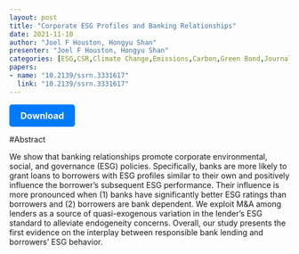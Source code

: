 ```yaml
---
layout: post
title: "Corporate ESG Profiles and Banking Relationships"
date: 2021-11-10
author: "Joel F Houston, Hongyu Shan"
presenter: "Joel F Houston, Hongyu Shan"
categories: [ESG,CSR,Climate Change,Emissions,Carbon,Green Bond,Journal of Financial Studies]
papers:
- name: "10.2139/ssrn.3331617"
  link: "10.2139/ssrn.3331617"
---
```


<p>
  <a href='https://papers.ssrn.com/sol3/papers.cfm?abstract_id=3331617' class='button'>
    Download
  </a>
</p>

<style>
  .button {
    display: inline-block;
    padding: 10px 20px;
    background-color: #007bff;
    color: #fff;
    text-decoration: none;
    border-radius: 5px;
    font-size: 16px;
    font-weight: bold;
  }
</style>

#Abstract
<p>We show that banking relationships promote corporate environmental, social, and governance (ESG) policies. Specifically, banks are more likely to grant loans to borrowers with ESG profiles similar to their own and positively influence the borrower’s subsequent ESG performance. Their influence is more pronounced when (1) banks have significantly better ESG ratings than borrowers and (2) borrowers are bank dependent. We exploit M&amp;A among lenders as a source of quasi-exogenous variation in the lender’s ESG standard to alleviate endogeneity concerns. Overall, our study presents the first evidence on the interplay between responsible bank lending and borrowers’ ESG behavior.</p>
